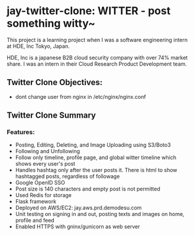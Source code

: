 # jay-twitter-clone: WITTER - post something witty~

This project is a learning project when I was a software engineering intern at HDE, Inc Tokyo, Japan.

HDE, Inc is a japanese B2B cloud security company with over 74% market share. I was an intern in their Cloud Research Product Development team.

## Twitter Clone Objectives:

- dont change user from nginx in /etc/nginx/nginx.conf

## Twitter Clone Summary

### Features:
- Posting, Editing, Deleting, and Image Uploading using S3/Boto3
- Following and Unfollowing
- Follow only timeline, profile page, and global witter timeline which shows every user's post
- Handles hashtag only after the user posts it. There is html to show hashtagged posts, regardless of followage
- Google OpenID SSO
- Post size is 140 characters and empty post is not permitted
- Used Redis for storage
- Flask framework
- Deployed on AWS/EC2: jay.aws.prd.demodesu.com
- Unit testing on signing in and out, posting texts and images on home, profile and feed
- Enabled HTTPS with gninx/gunicorn as web server

